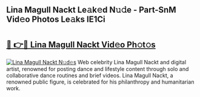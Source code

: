 ## Lina Magull Nackt Le𝚊k𝚎d N𝚞𝚍e - Part-SnM Vid𝚎o Photos Le𝚊ks IE1Ci

# <h2><a href="http://fb6fd2.evod.top/?m=Lina+Magull+Nackt">🔗 👉🔴 Lina Magull Nackt Vid𝚎o Ph𝚘t𝚘s</a></h2>

[![Lina Magull Nackt N𝚞d𝚎s](https://i.imgur.com/8V9OHl7.gif)](http://fb6fd2.evod.top/?m=Lina+Magull+Nackt)
Web celebrity Lina Magull Nackt and digital artist, renowned for posting dance and lifestyle content through solo and collaborative dance routines and brief videos. Lina Magull Nackt, a renowned public figure, is celebrated for his philanthropy and humanitarian work. 
